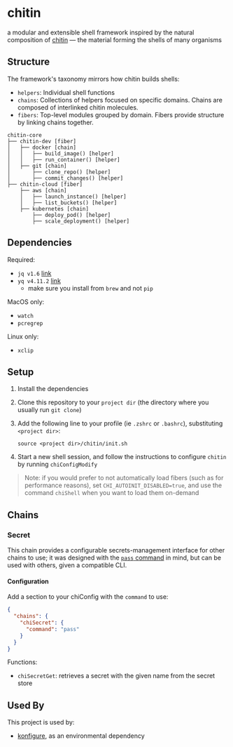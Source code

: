 # chitin

a modular and extensible shell framework inspired by the natural composition of [chitin](https://en.wikipedia.org/wiki/Chitin) — the material forming the shells of many organisms

## Structure

The framework's taxonomy mirrors how chitin builds shells:

- `helpers`: Individual shell functions
- `chains`: Collections of helpers focused on specific domains. Chains are composed of interlinked chitin molecules.
- `fibers`: Top-level modules grouped by domain. Fibers provide structure by linking chains together.

```
chitin-core
├── chitin-dev [fiber]
│   ├── docker [chain]
│   │   ├── build_image() [helper]
│   │   ├── run_container() [helper]
│   ├── git [chain]
│       ├── clone_repo() [helper]
│       ├── commit_changes() [helper]
├── chitin-cloud [fiber]
    ├── aws [chain]
    │   ├── launch_instance() [helper]
    │   ├── list_buckets() [helper]
    ├── kubernetes [chain]
        ├── deploy_pod() [helper]
        ├── scale_deployment() [helper]
```

## Dependencies

Required:

- `jq v1.6` [link](https://github.com/stedolan/jq)
- `yq v4.11.2` [link](https://github.com/mikefarah/yq)
  - make sure you install from `brew` and not `pip`

MacOS only:

- `watch`
- `pcregrep`

Linux only:

- `xclip`

## Setup

1. Install the dependencies
2. Clone this repository to your `project dir` (the directory where you usually run `git clone`)
3. Add the following line to your profile (ie `.zshrc` or `.bashrc`), substituting `<project dir>`:

   `source <project dir>/chitin/init.sh`

4. Start a new shell session, and follow the instructions to configure `chitin` by running `chiConfigModify`

> Note: if you would prefer to not automatically load fibers (such as for performance reasons), set `CHI_AUTOINIT_DISABLED=true`, and use the command `chiShell` when you want to load them on-demand

## Chains

### Secret

This chain provides a configurable secrets-management interface for other chains to use; it was designed with the [`pass` command](https://www.passwordstore.org/) in mind, but can be used with others, given a compatible CLI.

#### Configuration

Add a section to your chiConfig with the `command` to use:

```json
{
  "chains": {
    "chiSecret": {
      "command": "pass"
    }
  }
}
```

Functions:

- `chiSecretGet`: retrieves a secret with the given name from the secret store

## Used By

This project is used by:

- [konfigure](https://github.com/edobry/konfigure/blob/main/src/shell.ts), as an environmental dependency
